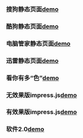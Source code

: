 <h3>搜狗静态页面<a href="https://hyyqcweb.github.io/sougou.htm">demo</a></h3>
<h3>酷狗静态页面<a href="https://hyyqcweb.github.io/KuGou/index.html">demo</a></h3>
<h3>电脑管家静态页面<a href="https://hyyqcweb.github.io/computer/index.html">demo</a></h3>
<h3>迅雷静态页面<a href="https://hyyqcweb.github.io/迅雷/news.html">demo</a></h3>
<h3>看你有多“色”<a href="https://hyyqcweb.github.io/game/demo/index.html">demo</a></h3>
<h3>无效果版impress.js<a href="https://hyyqcweb.github.io/inconceivable_font/index.html#/bored">demo</a></h3>
<h3>有效果版impress.js<a href="https://hyyqcweb.github.io/inconceivable_fonts/index.html#/bored">demo</a></h3>
<h3>软件2.0<a href="https://hyyqcweb.github.io/soft2.0/index.html">demo</a></h3>


